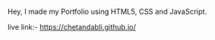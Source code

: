 Hey,
I made my Portfolio using HTML5, CSS and JavaScript.

live link:- https://chetandabli.github.io/
